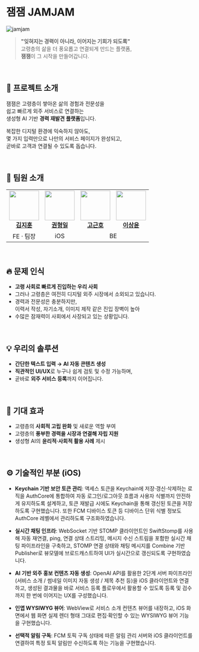 # 잼잼 JAMJAM

![jamjam](https://github.com/user-attachments/assets/a7c78b6f-e0a1-41c8-a3e4-6a44600aa689)

> **"잊혀지는 경력이 아니라, 이어지는 기회가 되도록"**  
고령층의 삶을 더 풍요롭고 연결되게 만드는 플랫폼,  
**잼잼**이 그 시작을 만들어갑니다.

<br>

## 🚀 프로젝트 소개

잼잼은 고령층이 쌓아온 삶의 경험과 전문성을  
쉽고 빠르게 외주 서비스로 연결하는  
생성형 AI 기반 **경력 재발견 플랫폼**입니다.

복잡한 디지털 환경에 익숙하지 않아도,  
몇 가지 입력만으로 나만의 서비스 페이지가 완성되고,  
곧바로 고객과 연결될 수 있도록 돕습니다.

<br>

## 👥 팀원 소개
<table>
  <tr>
    <td align="center">
      <img src="https://github.com/itwillbeoptimal.png" width="80"><br>
      <a href="https://github.com/itwillbeoptimal"><b>김지훈</b></a>
    </td>
    <td align="center">
      <img src="https://github.com/Kwon-HyeongIl.png" width="80"><br>
      <a href="https://github.com/Kwon-HyeongIl"><b>권형일</b></a>
    </td>
    <td align="center">
      <img src="https://github.com/kokeunho.png" width="80"><br>
      <a href="https://github.com/kokeunho"><b>고근호</b></a>
    </td>
    <td align="center">
      <img src="https://github.com/leesy010504.png" width="80"><br>
      <a href="https://github.com/leesy010504"><b>이상윤</b></a>
    </td>
  </tr>
  <tr>
    <td align="center">FE · 팀장</td>
    <td align="center">iOS</td>
    <td align="center" colspan="2">BE</td>
  </tr>
</table>

<br>

## 🔥 문제 인식

- **고령 사회로 빠르게 진입하는 우리 사회**  
- 그러나 고령층은 여전히 디지털 외주 시장에서 소외되고 있습니다.
- 경력과 전문성은 충분하지만,  
  이력서 작성, 자기소개, 이미지 제작 같은 진입 장벽이 높아  
- 수많은 잠재력이 사회에서 사장되고 있는 상황입니다.

<br>

## 💡 우리의 솔루션

- **간단한 텍스트 입력 → AI 자동 콘텐츠 생성**  
- **직관적인 UI/UX**로 누구나 쉽게 검토 및 수정 가능하며,  
- 곧바로 **외주 서비스 등록**까지 이어집니다.

<br>

## 🎯 기대 효과

- 고령층의 **사회적 고립 완화** 및 새로운 역할 부여  
- 고령층의 **풍부한 경력을 시장과 연결해 자립 지원**  
- 생성형 AI의 **윤리적·사회적 활용 사례** 제시

<br>

## ⚙️ 기술적인 부분 (iOS)

- **Keychain 기반 보안 토큰 관리**: 액세스 토큰을 Keychain에 저장·갱신·삭제하는 로직을 AuthCore에 통합하여 자동 로그인/로그아웃 흐름과 사용자 식별까지 안전하게 유지하도록 설계하고, 토큰 재발급 시에도 Keychain을 통해 갱신된 토큰을 저장하도록 구현했습니다. 또한 FCM 디바이스 토큰 등 디바이스 단위 식별 정보도 AuthCore 레벨에서 관리하도록 구조화하였습니다. 

- **실시간 채팅 인프라**: WebSocket 기반 STOMP 클라이언트인 SwiftStomp를 사용해 자동 재연결, ping, 연결 상태 스트리밍, 메시지 수신 스트림을 포함한 실시간 채팅 파이프라인을 구축하고, STOMP 연결 상태와 채팅 메시지를 Combine 기반 Publisher로 뷰모델에 브로드캐스트하여 UI가 실시간으로 갱신되도록 구현하였습니다. 

- **AI 기반 외주 홍보 컨텐츠 자동 생성**: OpenAI API를 활용한 2단계 서버 파이프라인(서비스 소개 / 썸네일 이미지 자동 생성 / 제목 추천 등)을 iOS 클라이언트와 연결하고, 생성된 결과물을 바로 서비스 등록 플로우에서 활용할 수 있도록 등록 및 검수까지 한 번에 이어지는 UX를 구성했습니다. 

- **인앱 WYSIWYG 뷰어**: WebView로 서비스 소개 컨텐츠 뷰어를 내장하고, iOS 화면에서 웹 화면 실제 렌더 형태 그대로 편집·확인할 수 있는 WYSIWYG 뷰어 기능을 구현했습니다. 

- **선택적 알림 구독**: FCM 토픽 구독 상태에 따른 알림 관리 서버와 iOS 클라이언트를 연결하여 특정 토픽 알림만 수신하도록 하는 기능을 구현했습니다.

